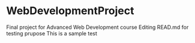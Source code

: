 # WebDevelopmentProject

Final project for Advanced Web Development course
Editing READ.md for testing prupose
This is a sample test
